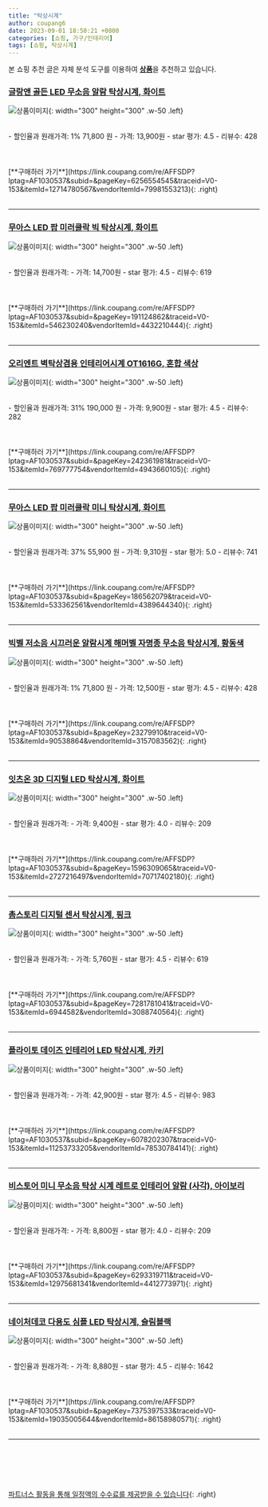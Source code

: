 ```yaml
---
title: "탁상시계"
author: coupang6
date: 2023-09-01 18:50:21 +0800
categories: [쇼핑, 가구/인테리어]
tags: [쇼핑, 탁상시계]
---
```


본 쇼핑 추천 글은 자체 분석 도구를 이용하여 [**상품**](https://link.coupang.com/a/bao1ui)을 추천하고 있습니다.

### [글랑앤 골든 LED 무소음 알람 탁상시계, 화이트](https://link.coupang.com/re/AFFSDP?lptag=AF1030537&subid=&pageKey=6256554545&traceid=V0-153&itemId=12714780567&vendorItemId=79981553213)

![상품이미지](https://thumbnail6.coupangcdn.com/thumbnails/remote/230x230ex/image/retail/images/4865869722424817-b846a21c-ee00-411a-b09f-3341e7d1b964.jpg){: width="300" height="300" .w-50 .left}


<br>
- 할인율과 원래가격: 1%  71,800   원
- 가격: 13,900원
- star 평가: 4.5
- 리뷰수: 428
<br>
<br>
<br>
<br>
[**구매하러 가기**](https://link.coupang.com/re/AFFSDP?lptag=AF1030537&subid=&pageKey=6256554545&traceid=V0-153&itemId=12714780567&vendorItemId=79981553213){: .right}
<br>
<br>

---

### [무아스 LED 팝 미러클락 빅 탁상시계, 화이트](https://link.coupang.com/re/AFFSDP?lptag=AF1030537&subid=&pageKey=191124862&traceid=V0-153&itemId=546230240&vendorItemId=4432210444)

![상품이미지](https://thumbnail8.coupangcdn.com/thumbnails/remote/230x230ex/image/retail/images/3671190004923367-7f300fb7-3c40-409a-9b16-64d8087cf1f4.jpg){: width="300" height="300" .w-50 .left}


<br>
- 할인율과 원래가격: 
- 가격: 14,700원
- star 평가: 4.5
- 리뷰수: 619
<br>
<br>
<br>
<br>
[**구매하러 가기**](https://link.coupang.com/re/AFFSDP?lptag=AF1030537&subid=&pageKey=191124862&traceid=V0-153&itemId=546230240&vendorItemId=4432210444){: .right}
<br>
<br>

---

### [오리엔트 벽탁상겸용 인테리어시계 OT1616G, 혼합 색상](https://link.coupang.com/re/AFFSDP?lptag=AF1030537&subid=&pageKey=242361981&traceid=V0-153&itemId=769777754&vendorItemId=4943660105)

![상품이미지](https://thumbnail6.coupangcdn.com/thumbnails/remote/230x230ex/image/retail/images/2019/06/19/10/9/69a5382b-2857-4dd2-8715-7a96516b34a9.jpg){: width="300" height="300" .w-50 .left}


<br>
- 할인율과 원래가격: 31%  190,000   원
- 가격: 9,900원
- star 평가: 4.5
- 리뷰수: 282
<br>
<br>
<br>
<br>
[**구매하러 가기**](https://link.coupang.com/re/AFFSDP?lptag=AF1030537&subid=&pageKey=242361981&traceid=V0-153&itemId=769777754&vendorItemId=4943660105){: .right}
<br>
<br>

---

### [무아스 LED 팝 미러클락 미니 탁상시계, 화이트](https://link.coupang.com/re/AFFSDP?lptag=AF1030537&subid=&pageKey=186562079&traceid=V0-153&itemId=533362561&vendorItemId=4389644340)

![상품이미지](https://thumbnail7.coupangcdn.com/thumbnails/remote/230x230ex/image/retail/images/2019/02/14/23/3/4fbcf2df-5064-436d-98db-8861f13174c1.jpg){: width="300" height="300" .w-50 .left}


<br>
- 할인율과 원래가격: 37%  55,900   원
- 가격: 9,310원
- star 평가: 5.0
- 리뷰수: 741
<br>
<br>
<br>
<br>
[**구매하러 가기**](https://link.coupang.com/re/AFFSDP?lptag=AF1030537&subid=&pageKey=186562079&traceid=V0-153&itemId=533362561&vendorItemId=4389644340){: .right}
<br>
<br>

---

### [빅벨 저소음 시끄러운 알람시계 해머벨 자명종 무소음 탁상시계, 황동색](https://link.coupang.com/re/AFFSDP?lptag=AF1030537&subid=&pageKey=23279910&traceid=V0-153&itemId=90538864&vendorItemId=3157083562)

![상품이미지](https://thumbnail8.coupangcdn.com/thumbnails/remote/230x230ex/image/vendor_inventory/images/2017/06/03/13/9/b17bdb8d-bc9a-4933-9363-c3a1389c4cc1.jpg){: width="300" height="300" .w-50 .left}


<br>
- 할인율과 원래가격: 1%  71,800   원
- 가격: 12,500원
- star 평가: 4.5
- 리뷰수: 428
<br>
<br>
<br>
<br>
[**구매하러 가기**](https://link.coupang.com/re/AFFSDP?lptag=AF1030537&subid=&pageKey=23279910&traceid=V0-153&itemId=90538864&vendorItemId=3157083562){: .right}
<br>
<br>

---

### [잇츠온 3D 디지털 LED 탁상시계, 화이트](https://link.coupang.com/re/AFFSDP?lptag=AF1030537&subid=&pageKey=1596309065&traceid=V0-153&itemId=2727216497&vendorItemId=70717402180)

![상품이미지](https://thumbnail6.coupangcdn.com/thumbnails/remote/230x230ex/image/retail/images/2020/05/19/9/4/1d1a297c-0d0b-415d-a4bb-f3f4ebfe3343.jpg){: width="300" height="300" .w-50 .left}


<br>
- 할인율과 원래가격: 
- 가격: 9,400원
- star 평가: 4.0
- 리뷰수: 209
<br>
<br>
<br>
<br>
[**구매하러 가기**](https://link.coupang.com/re/AFFSDP?lptag=AF1030537&subid=&pageKey=1596309065&traceid=V0-153&itemId=2727216497&vendorItemId=70717402180){: .right}
<br>
<br>

---

### [촘스토리 디지털 센서 탁상시계, 핑크](https://link.coupang.com/re/AFFSDP?lptag=AF1030537&subid=&pageKey=7281781041&traceid=V0-153&itemId=6944582&vendorItemId=3088740564)

![상품이미지](https://thumbnail9.coupangcdn.com/thumbnails/remote/230x230ex/image/retail/images/3568591083710379-ef6e2d8c-4e16-4206-91cf-10dba1a09f37.jpg){: width="300" height="300" .w-50 .left}


<br>
- 할인율과 원래가격: 
- 가격: 5,760원
- star 평가: 4.5
- 리뷰수: 619
<br>
<br>
<br>
<br>
[**구매하러 가기**](https://link.coupang.com/re/AFFSDP?lptag=AF1030537&subid=&pageKey=7281781041&traceid=V0-153&itemId=6944582&vendorItemId=3088740564){: .right}
<br>
<br>

---

### [플라이토 데이즈 인테리어 LED 탁상시계, 카키](https://link.coupang.com/re/AFFSDP?lptag=AF1030537&subid=&pageKey=6078202307&traceid=V0-153&itemId=11253733205&vendorItemId=78530784141)

![상품이미지](https://thumbnail9.coupangcdn.com/thumbnails/remote/230x230ex/image/rs_quotation_api/wkantonp/a9d33cb413b44fedb4f9bf9cd02a4761.jpg){: width="300" height="300" .w-50 .left}


<br>
- 할인율과 원래가격: 
- 가격: 42,900원
- star 평가: 4.5
- 리뷰수: 983
<br>
<br>
<br>
<br>
[**구매하러 가기**](https://link.coupang.com/re/AFFSDP?lptag=AF1030537&subid=&pageKey=6078202307&traceid=V0-153&itemId=11253733205&vendorItemId=78530784141){: .right}
<br>
<br>

---

### [비스토어 미니 무소음 탁상 시계 레트로 인테리어 알람 (사각), 아이보리](https://link.coupang.com/re/AFFSDP?lptag=AF1030537&subid=&pageKey=6293319711&traceid=V0-153&itemId=12975681341&vendorItemId=4412773971)

![상품이미지](https://thumbnail8.coupangcdn.com/thumbnails/remote/230x230ex/image/vendor_inventory/474a/9d9d32162ca83bd7f6a17c42f465338f7f6338a0727469d6252f9c551e85.jpg){: width="300" height="300" .w-50 .left}


<br>
- 할인율과 원래가격: 
- 가격: 8,800원
- star 평가: 4.0
- 리뷰수: 209
<br>
<br>
<br>
<br>
[**구매하러 가기**](https://link.coupang.com/re/AFFSDP?lptag=AF1030537&subid=&pageKey=6293319711&traceid=V0-153&itemId=12975681341&vendorItemId=4412773971){: .right}
<br>
<br>

---

### [네이처데코 다용도 심플 LED 탁상시계, 슬림블랙](https://link.coupang.com/re/AFFSDP?lptag=AF1030537&subid=&pageKey=7375397533&traceid=V0-153&itemId=19035005644&vendorItemId=86158980571)

![상품이미지](https://thumbnail10.coupangcdn.com/thumbnails/remote/230x230ex/image/retail/images/2023/06/02/14/4/b420f7d6-128d-47b4-9bc7-3ae38617dd6f.jpg){: width="300" height="300" .w-50 .left}


<br>
- 할인율과 원래가격: 
- 가격: 8,880원
- star 평가: 4.5
- 리뷰수: 1642
<br>
<br>
<br>
<br>
[**구매하러 가기**](https://link.coupang.com/re/AFFSDP?lptag=AF1030537&subid=&pageKey=7375397533&traceid=V0-153&itemId=19035005644&vendorItemId=86158980571){: .right}
<br>
<br>

---
<br><br><br><br><br> [파트너스 활동을 통해 일정액의 수수료를 제공받을 수 있습니다](https://link.coupang.com/a/bao1ui){: .right}